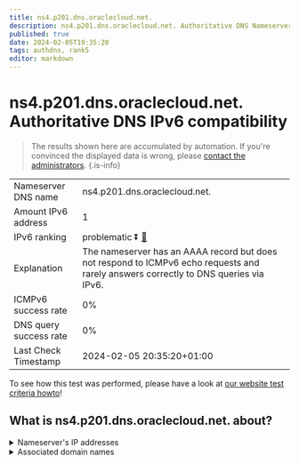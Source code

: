 ```yaml
---
title: ns4.p201.dns.oraclecloud.net.
description: ns4.p201.dns.oraclecloud.net. Authoritative DNS Nameserver IPv6 compatibility
published: true
date: 2024-02-05T19:35:20
tags: authdns, rank5
editor: markdown
---
```


# ns4.p201.dns.oraclecloud.net. Authoritative DNS IPv6 compatibility

> The results shown here are accumulated by automation. If you're convinced the displayed data is wrong, please [contact the administrators](/howto/chat). 
{.is-info}




|   |   |
| - | - |
| Nameserver DNS name | ns4.p201.dns.oraclecloud.net.
| Amount IPv6 address | 1
| IPv6 ranking | problematic :arrow_double_down: [🔗](/howto/ranking) |
| Explanation | The nameserver has an AAAA record but does not respond to ICMPv6 echo requests and rarely answers correctly to DNS queries via IPv6. |
| ICMPv6 success rate | 0%|
| DNS query success rate | 0% |
| Last Check Timestamp | 2024-02-05 20:35:20+01:00 |

To see how this test was performed, please have a look at [our website test criteria howto](/howto/testcriteria/authdns)!


## What is ns4.p201.dns.oraclecloud.net. about?




<details>
<summary>Nameserver's IP addresses</summary>

2600:2000:2130::c9

</details>



<details>
<summary>Associated domain names</summary>

www.oracle.com

www.hospira.com

www.pfizer.com

www.mysql.com

</details>
